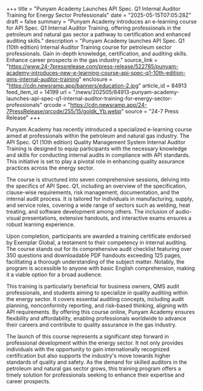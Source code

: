 +++
title = "Punyam Academy Launches API Spec. Q1 Internal Auditor Training for Energy Sector Professionals"
date = "2025-05-15T07:05:28Z"
draft = false
summary = "Punyam Academy introduces an e-learning course for API Spec. Q1 Internal Auditor Training, offering professionals in the petroleum and natural gas sector a pathway to certification and enhanced auditing skills."
description = "Punyam Academy launches API Spec. Q1 (10th edition) Internal Auditor Training course for petroleum sector professionals. Gain in-depth knowledge, certification, and auditing skills. Enhance career prospects in the gas industry."
source_link = "https://www.24-7pressrelease.com/press-release/522785/punyam-academy-introduces-new-e-learning-course-api-spec-q1-10th-edition-qms-internal-auditor-training"
enclosure = "https://cdn.newsramp.app/banners/education-2.jpg"
article_id = 84913
feed_item_id = 14199
url = "/news/202505/84913-punyam-academy-launches-api-spec-q1-internal-auditor-training-for-energy-sector-professionals"
qrcode = "https://cdn.newsramp.app/24-7PressRelease/qrcode/255/15/goldk_Yb.webp"
source = "24-7 Press Release"
+++

<p>Punyam Academy has recently introduced a specialized e-learning course aimed at professionals within the petroleum and natural gas industry. The API Spec. Q1 (10th edition) Quality Management System Internal Auditor Training is designed to equip participants with the necessary knowledge and skills for conducting internal audits in compliance with API standards. This initiative is set to play a pivotal role in enhancing quality assurance practices across the energy sector.</p><p>The course is structured into seven comprehensive sessions, delving into the specifics of API Spec. Q1, including an overview of the specification, clause-wise requirements, risk management, documentation, and the internal audit process. It is tailored for individuals in manufacturing, supply, and service roles, covering a wide range of sectors such as welding, heat treating, and software development among others. The inclusion of audio-visual presentations, extensive handouts, and interactive exams ensures a robust learning experience.</p><p>Upon completion, participants are awarded a training certificate endorsed by Exemplar Global, a testament to their competency in internal auditing. The course stands out for its comprehensive audit checklist featuring over 350 questions and downloadable PDF handouts exceeding 125 pages, facilitating a thorough understanding of the subject matter. Notably, the program is accessible to anyone with basic English comprehension, making it a viable option for a broad audience.</p><p>This training is particularly beneficial for business owners, QMS audit professionals, and students aiming to specialize in quality auditing within the energy sector. It covers essential auditing concepts, including audit planning, nonconformity reporting, and risk-based thinking, aligning with API requirements. By offering this course online, Punyam Academy ensures flexibility and affordability, enabling professionals worldwide to advance their careers and contribute to quality assurance in the gas industry.</p><p>The launch of this course represents a significant step forward in professional development within the energy sector. It not only provides individuals with the opportunity to gain internationally recognized certification but also supports the industry's move towards higher standards of quality and safety. As the demand for skilled auditors in the petroleum and natural gas sector grows, this training program offers a timely solution for professionals seeking to enhance their expertise and career prospects.</p>